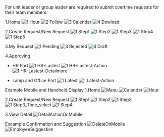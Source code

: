 For unit leader or group leader are required to submit overtime requests for their team members.

1.Home
![1 Hour](https://github.com/user-attachments/assets/d77f95ae-4a28-4276-b113-7e710a9213df)
![2 Follow](https://github.com/user-attachments/assets/b648725f-908d-4039-ab17-70af81d828d1)
![3 Calendar](https://github.com/user-attachments/assets/97ba6b8f-dcbe-450c-b677-dc79aa6963dc)
![4 Dowload](https://github.com/user-attachments/assets/8f3be51c-0a33-4074-831a-1990e640f10a)

2.Create Request/New Request
![1 Step1](https://github.com/user-attachments/assets/985ec81d-966d-4db7-98e3-2a1f32122ddc)
![1 Step2](https://github.com/user-attachments/assets/07c3ecde-3171-4448-8643-cf2a1556716f)
![1 Step3](https://github.com/user-attachments/assets/43c5fcd6-2736-49ce-85cf-4bf850301570)
![1 Step4](https://github.com/user-attachments/assets/7d32fd9f-0482-49e8-a109-3f279a050590)
![1 Step5](https://github.com/user-attachments/assets/96e4e6d5-781f-4786-b71d-14348b8d016b)

3.My Request
![1 Pending](https://github.com/user-attachments/assets/0a94609a-4e47-488a-8677-c4d4df858ba9)
![3 Rejected](https://github.com/user-attachments/assets/3d7bf441-ea4c-4e4c-b5dd-16a13af1a904)
![4 Draft](https://github.com/user-attachments/assets/b7a61b3e-52ca-474b-ab81-9bfba786fd87)

4.Approving
  - HR Part
  ![1 HR-Lastest](https://github.com/user-attachments/assets/1ee1c8b7-dbbb-4d20-ac6e-fc432bea8e32)
  ![1 HR-Lastest-Action](https://github.com/user-attachments/assets/aa01e851-b45f-4385-84ef-9ec485037ce1)
  ![1 HR-Lastest-Detailmore](https://github.com/user-attachments/assets/2d7203bc-d8d7-4aca-ba06-51eb878b4c4a)
  
  - Lamp and Office Part
  ![1 Latest](https://github.com/user-attachments/assets/cab2134c-7508-46bc-b947-59b390d0826e)
  ![1 Latest-Action](https://github.com/user-attachments/assets/2c0badb3-6a9e-45a3-b9d7-2a8e4bf04417)

Example Mobile and Handheld Display
1.Home
![Menu](https://github.com/user-attachments/assets/459ad5aa-7748-4682-bc4f-201ec0a832d3)
![Calendar](https://github.com/user-attachments/assets/5c8b75cc-992f-46d6-9a64-cbeb98d69045)
![Hour](https://github.com/user-attachments/assets/357600c1-47f9-491c-9d81-0f2fcc9a286b)

2.Create Request/New Request
![1 Step1](https://github.com/user-attachments/assets/13913d87-b23f-432a-95e8-9e4e5f599425)
![1 Step2](https://github.com/user-attachments/assets/c6b22f88-d4bb-4db6-a869-6a959007de19)
![1 Step3](https://github.com/user-attachments/assets/d5878565-f086-439f-9ee6-22259d394ed6)
![1 Step3_Time_select](https://github.com/user-attachments/assets/41bb602b-3058-4921-9fe8-2f77121f8247)
![1 Step4](https://github.com/user-attachments/assets/34b7a998-ea5e-4b57-bb2d-4ea2f309d465)

3.View Detail
![DetailActionOnMobile](https://github.com/user-attachments/assets/bdbd8b56-4972-414a-bd56-ae9f9e0ff14b)

Excample Confirmation and Suggestion
![DeleteOnMoblie](https://github.com/user-attachments/assets/8941ec96-e158-48fa-8d9a-2d0ee365f2a2)
![EmployeeSuggestion](https://github.com/user-attachments/assets/74a14ea3-d320-4a68-82b2-eae9c8683803)
